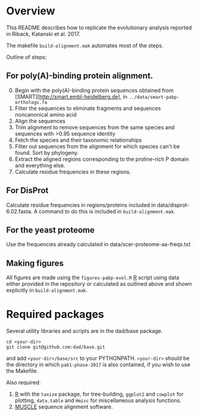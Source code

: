 # Overview

This README describes how to replicate the evolutionary analysis reported in Riback, Katanski et al. 2017.

The makefile `build-alignment.mak` automates most of the steps.

Outline of steps:

## For poly(A)-binding protein alignment.
0. Begin with the poly(A)-binding protein sequences obtained from [SMART][http://smart.embl-heidelberg.de], in `../data/smart-pabp-orthologs.fa`
1. Filter the sequences to eliminate fragments and sequences noncanonical amino acid
2. Align the sequences
3. Trim alignment to remove sequences from the same species and sequences with >0.95 sequence identity
4. Fetch the species and their taxonomic relationships
5. Filter out sequences from the alignment for which species can't be found. Sort by phylogeny.
6. Extract the aligned regions corresponding to the proline-rich P domain and everything else.
7. Calculate residue frequencies in these regions.

## For DisProt
Calculate residue frequencies in regions/proteins included in data/disprot-6.02.fasta. A command to do this is included in `build-alignment.mak`.

## For the yeast proteome
Use the frequencies already calculated in data/scer-proteome-aa-freqs.txt

## Making figures
All figures are made using the `figures-pabp-evol.R` [R] script using data either provided in the repository or calculated as outlined above and shown explicitly in `build-alignment.mak`.


# Required packages

Several utility libraries and scripts are in the dad/base package.
```
cd <your-dir> 
git clone git@github.com:dad/base.git
```
and add `<your-dir>/base/src` to your PYTHONPATH. `<your-dir>` should be the directory in which `pab1-phase-2017` is also contained, if you wish to use the Makefile.

Also required: 

1. [R] with the `taxize` package, for tree-building, `ggplot2` and `cowplot` for plotting, `data.table` and `Hmisc` for miscellaneous analysis functions.
1. [MUSCLE](http://www.drive5.com/muscle/) sequence alignment software.

[R]: http://r-project.org